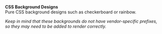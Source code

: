 **CSS Background Designs**
<br>Pure CSS background designs such as checkerboard or rainbow.

*Keep in mind that these backgrounds do not have vendor-specific prefixes,
so they may need to be added to render correctly.*
